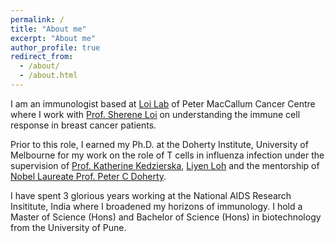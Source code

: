 ```yaml
---
permalink: /
title: "About me"
excerpt: "About me"
author_profile: true
redirect_from: 
  - /about/
  - /about.html
---
```


I am an immunologist based at <a href=https://www.petermac.org/research/labs/sherene-loi>Loi Lab</a> of Peter MacCallum Cancer Centre where I work with <a href=https://www.petermac.org/users/prof-sherene-loi>Prof. Sherene Loi</a> on understanding the immune cell response in breast cancer patients.

Prior to this role, I earned my Ph.D. at the Doherty Institute, University of Melbourne for my work on the role of T cells in influenza infection under the supervision of <a href=https://www.doherty.edu.au/people/professor-katherine-kedzierska>Prof. Katherine Kedzierska</a>, <a href=https://www.doherty.edu.au/people/dr-liyen-loh>Liyen Loh</a> and the mentorship of <a href=https://www.doherty.edu.au/people/laureate-professor-peter-doherty>Nobel Laureate Prof. Peter C Doherty</a>.

I have spent 3 glorious years working at the National AIDS Research Insititute, India where I broadened my horizons of immunology. I hold a Master of Science (Hons) and Bachelor of Science (Hons) in biotechnology from the University of Pune.
